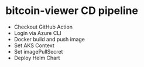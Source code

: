 # bitcoin-viewer CD pipeline

* Checkout GitHub Action
* Login via Azure CLI
* Docker build and push image
* Set AKS Context
* Set imagePullSecret
* Deploy Helm Chart
